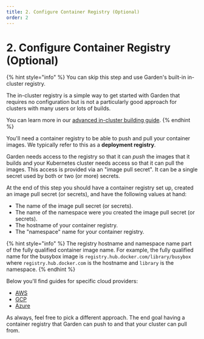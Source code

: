 ```yaml
---
title: 2. Configure Container Registry (Optional)
order: 2
---
```


# 2. Configure Container Registry (Optional)

{% hint style="info" %}
You can skip this step and use Garden's built-in in-cluster registry.

The in-cluster registry is a simple way to get started with Garden that requires no configuration but is not a particularly good approach for clusters with many users or lots of builds.

You can learn more in our [advanced in-cluster building guide](https://docs.garden.io/kubernetes-plugins/advanced/in-cluster-building#configuring-a-deployment-registry).
{% endhint %}

You'll need a container registry to be able to push and pull your container images. We typically refer to this as a **deployment registry**.

Garden needs access to the registry so that it can _push_ the images that it builds and your Kubernetes cluster needs access so that it can pull the images. This access is provided via an "image pull secret". It can be a single secret used by both or two (or more) secrets.

At the end of this step you should have a container registry set up, created an image pull secret (or secrets), and have the following values at hand:

* The name of the image pull secret (or secrets).
* The name of the namespace were you created the image pull secret (or secrets).
* The hostname of your container registry.
* The "namespace" name for your container registry.

{% hint style="info" %}
The registry hostname and namespace name part of the fully qualified container image name. For example, the fully qualified name for the busybox image is `registry.hub.docker.com/library/busybox` where `registry.hub.docker.com` is the hostname and `library` is the namespace.
{% endhint %}

Below you'll find guides for specific cloud providers:

* [AWS](./aws.md)
* [GCP](./gcp.md)
* [Azure](./azure.md)

As always, feel free to pick a different approach. The end goal having a container registry that Garden can push to and that your cluster can pull from.

